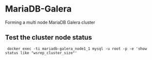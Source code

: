 # MariaDB-Galera
Forming a multi node MariaDB Galera cluster

## Test the cluster node status
```
 docker exec -ti mariadb-galera_node1_1 mysql -u root -p -e 'show status like "wsrep_cluster_size"'
 ```
